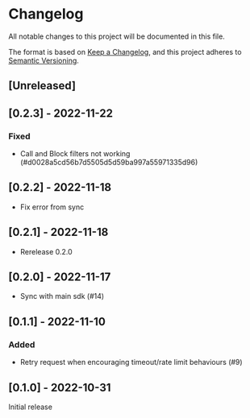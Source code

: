 # Changelog
All notable changes to this project will be documented in this file.

The format is based on [Keep a Changelog](https://keepachangelog.com/en/1.0.0/),
and this project adheres to [Semantic Versioning](https://semver.org/spec/v2.0.0.html).

## [Unreleased]

## [0.2.3] - 2022-11-22

### Fixed
- Call and Block filters not working (#d0028a5cd56b7d5505d5d59ba997a55971335d96)

## [0.2.2] - 2022-11-18
- Fix error from sync

## [0.2.1] - 2022-11-18
- Rerelease 0.2.0

## [0.2.0] - 2022-11-17

- Sync with main sdk (#14)

## [0.1.1] - 2022-11-10

### Added
- Retry request when encouraging timeout/rate limit behaviours (#9)


## [0.1.0] - 2022-10-31

Initial release

